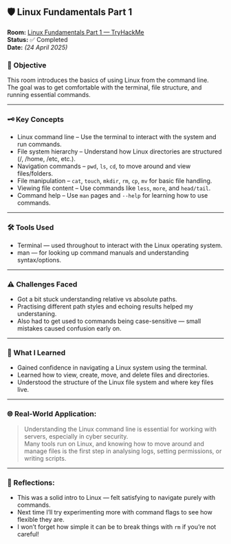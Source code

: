 ## 🛡️ Linux Fundamentals Part 1

**Room:** [Linux Fundamentals Part 1 — TryHackMe](https://tryhackme.com/room/linuxfundamentalspart1)  
**Status:** ✅ Completed  
**Date:** *(24 April 2025)*  

### 🎯 Objective  
This room introduces the basics of using Linux from the command line.  
The goal was to get comfortable with the terminal, file structure, and running essential commands.

---

### 🗝️ Key Concepts  
- Linux command line – Use the terminal to interact with the system and run commands.  
- File system hierarchy – Understand how Linux directories are structured (/, /home, /etc, etc.).  
- Navigation commands – `pwd`, `ls`, `cd`, to move around and view files/folders.  
- File manipulation – `cat`, `touch`, `mkdir`, `rm`, `cp`, `mv` for basic file handling.  
- Viewing file content – Use commands like `less`, `more`, and `head/tail`.  
- Command help – Use `man` pages and `--help` for learning how to use commands.

---

### 🛠️ Tools Used  
- Terminal — used throughout to interact with the Linux operating system.  
- man — for looking up command manuals and understanding syntax/options.

---

### ⚠️ Challenges Faced  
- Got a bit stuck understanding relative vs absolute paths.  
- Practising different path styles and echoing results helped my understaning.  
- Also had to get used to commands being case-sensitive — small mistakes caused confusion early on.

---

### 🧠 What I Learned  
- Gained confidence in navigating a Linux system using the terminal.  
- Learned how to view, create, move, and delete files and directories.  
- Understood the structure of the Linux file system and where key files live.

---

### 🌐 Real-World Application:  
> Understanding the Linux command line is essential for working with servers, especially in cyber security.  
> Many tools run on Linux, and knowing how to move around and manage files is the first step in analysing logs, setting permissions, or writing scripts.

---

### 💭 Reflections:  
- This was a solid intro to Linux — felt satisfying to navigate purely with commands.  
- Next time I’ll try experimenting more with command flags to see how flexible they are.  
- I won’t forget how simple it can be to break things with `rm` if you’re not careful!
